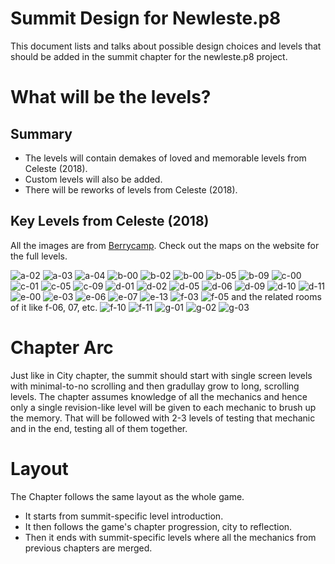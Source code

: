 # Summit Design for Newleste.p8


This document lists and talks about possible design choices and levels that should be added in the summit chapter for the newleste.p8 project.

# What will be the levels?

## Summary

- The levels will contain demakes of loved and memorable levels from Celeste (2018).
- Custom levels will also be added.
- There will be reworks of levels from Celeste (2018).

## Key Levels from Celeste (2018)

All the images are from [Berrycamp](https://berrycamp.github.io). Check out the maps on the website for the full levels.

<img src="https://berrycamp.github.io/img/celeste/previews/summit/a/a-02.png" alt="a-02" />
<img src="https://berrycamp.github.io/img/celeste/previews/summit/a/a-03.png" alt="a-03" />
<img src="https://berrycamp.github.io/img/celeste/previews/summit/a/a-04.png" alt="a-04" />
<img src="https://berrycamp.github.io/img/celeste/previews/summit/a/b-00.png" alt="b-00" />
<img src="https://berrycamp.github.io/img/celeste/previews/summit/a/b-02.png" alt="b-02" />
<img src="https://berrycamp.github.io/img/celeste/previews/summit/a/b-00.png" alt="b-00" />
<img src="https://berrycamp.github.io/img/celeste/previews/summit/a/b-05.png" alt="b-05" />
<img src="https://berrycamp.github.io/img/celeste/previews/summit/a/b-09.png" alt="b-09" />
<img src="https://berrycamp.github.io/img/celeste/previews/summit/a/c-00.png" alt="c-00" />
<img src="https://berrycamp.github.io/img/celeste/previews/summit/a/c-01.png" alt="c-01" />
<img src="https://berrycamp.github.io/img/celeste/previews/summit/a/c-05.png" alt="c-05" />
<img src="https://berrycamp.github.io/img/celeste/previews/summit/a/c-09.png" alt="c-09" />
<img src="https://berrycamp.github.io/img/celeste/previews/summit/a/d-01.png" alt="d-01" />
<img src="https://berrycamp.github.io/img/celeste/previews/summit/a/d-02.png" alt="d-02" />
<img src="https://berrycamp.github.io/img/celeste/previews/summit/a/d-05.png" alt="d-05" />
<img src="https://berrycamp.github.io/img/celeste/previews/summit/a/d-06.png" alt="d-06" />
<img src="https://berrycamp.github.io/img/celeste/previews/summit/a/d-09.png" alt="d-09" />
<img src="https://berrycamp.github.io/img/celeste/previews/summit/a/d-10.png" alt="d-10" />
<img src="https://berrycamp.github.io/img/celeste/previews/summit/a/d-11.png" alt="d-11" />
<img src="https://berrycamp.github.io/img/celeste/previews/summit/a/e-00.png" alt="e-00" />
<img src="https://berrycamp.github.io/img/celeste/previews/summit/a/e-03.png" alt="e-03" />
<img src="https://berrycamp.github.io/img/celeste/previews/summit/a/e-06.png" alt="e-06" />
<img src="https://berrycamp.github.io/img/celeste/previews/summit/a/e-07.png" alt="e-07" />
<img src="https://berrycamp.github.io/img/celeste/previews/summit/a/e-13.png" alt="e-13" />
<img src="https://berrycamp.github.io/img/celeste/previews/summit/a/f-03.png" alt="f-03" />
<img src="https://berrycamp.github.io/img/celeste/previews/summit/a/f-05.png" alt="f-05" />
and the related rooms of it like f-06, 07, etc.
<img src="https://berrycamp.github.io/img/celeste/previews/summit/a/f-10.png" alt="f-10" />
<img src="https://berrycamp.github.io/img/celeste/previews/summit/a/f-11.png" alt="f-11" />
<img src="https://berrycamp.github.io/img/celeste/previews/summit/a/g-01.png" alt="g-01" />
<img src="https://berrycamp.github.io/img/celeste/previews/summit/a/g-02.png" alt="g-02" />
<img src="https://berrycamp.github.io/img/celeste/previews/summit/a/g-03.png" alt="g-03" />

# Chapter Arc

Just like in City chapter, the summit should start with single screen levels with minimal-to-no scrolling and then gradullay grow to long, scrolling levels.
The chapter assumes knowledge of all the mechanics and hence only a single revision-like level will be given to each mechanic to brush up the memory.
That will be followed with 2-3 levels of testing that mechanic and in the end, testing all of them together.

# Layout

The Chapter follows the same layout as the whole game.
- It starts from summit-specific level introduction.
- It then follows the game's chapter progression, city to reflection.
- Then it ends with summit-specific levels where all the mechanics from previous chapters are merged.
